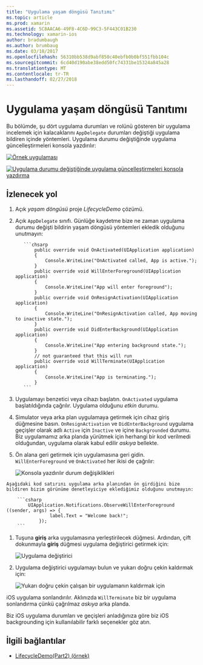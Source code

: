 ```yaml
---
title: "Uygulama yaşam döngüsü Tanıtımı"
ms.topic: article
ms.prod: xamarin
ms.assetid: 5C8AACA6-49F8-4C6D-99C3-5F443C01B230
ms.technology: xamarin-ios
author: bradumbaugh
ms.author: brumbaug
ms.date: 03/18/2017
ms.openlocfilehash: 56310bb538d9abf850c40ebfb0b0bf551fbb104c
ms.sourcegitcommit: 6cd40d190abe38edd50fc74331be15324a845a28
ms.translationtype: MT
ms.contentlocale: tr-TR
ms.lasthandoff: 02/27/2018
---
```

# <a name="application-lifecycle-demo"></a>Uygulama yaşam döngüsü Tanıtımı

Bu bölümde, şu dört uygulama durumları ve rolünü gösteren bir uygulama incelemek için kalacaklarını `AppDelegate` durumları değiştiği uygulama bildiren içinde yöntemleri. Uygulama durumu değiştiğinde uygulama güncelleştirmeleri konsola yazdırılır:

 [ ![](application-lifecycle-demo-images/image3.png "Örnek uygulaması")](application-lifecycle-demo-images/image3.png)

 [ ![](application-lifecycle-demo-images/image4.png "Uygulama durumu değiştiğinde uygulama güncelleştirmeleri konsola yazdırma")](application-lifecycle-demo-images/image4.png)

## <a name="walkthrough"></a>İzlenecek yol


  1. Açık _yaşam döngüsü_ proje _LifecycleDemo_ çözümü.
  1. Açık `AppDelegate` sınıfı. Günlüğe kaydetme bize ne zaman uygulama durumu değişti bildirin yaşam döngüsü yöntemleri ekledik olduğunu unutmayın:

            ```chsarp
                public override void OnActivated(UIApplication application)
                {
                    Console.WriteLine("OnActivated called, App is active.");
                }
                public override void WillEnterForeground(UIApplication application)
                {
                    Console.WriteLine("App will enter foreground");
                }
                public override void OnResignActivation(UIApplication application)
                {
                    Console.WriteLine("OnResignActivation called, App moving to inactive state.");
                }
                public override void DidEnterBackground(UIApplication application)
                {
                    Console.WriteLine("App entering background state.");
                }
                // not guaranteed that this will run
                public override void WillTerminate(UIApplication application)
                {
                    Console.WriteLine("App is terminating.");
                }
            ```

  1. Uygulamayı benzetici veya cihazı başlatın. `OnActivated` uygulama başlatıldığında çağrılır. Uygulama olduğunu _etkin_ durumu.
  1. Simulator veya arka plan uygulamaya getirmek için cihaz giriş düğmesine basın. `OnResignActivation` ve `DidEnterBackground` uygulama geçişler olarak adlı `Active` için `Inactive` ve içine `Backgrounded` durumu. Biz uygulamamız arka planda yürütmek için herhangi bir kod verilmedi olduğundan, uygulama olarak kabul edilir _askıya_ bellekte.
  1. Ön alana geri getirmek için uygulamasına geri gidin. `WillEnterForeground` ve `OnActivated` her ikisi de çağrılır:

        ![](application-lifecycle-demo-images/image4.png "Konsola yazdırılır durum değişiklikleri")

    Aşağıdaki kod satırını uygulama arka planından ön girdiğini bize bildiren bizim görünüme denetleyiciye eklediğimiz olduğunu unutmayın:

        ```csharp
            UIApplication.Notifications.ObserveWillEnterForeground ((sender, args) => {
                    label.Text = "Welcome back!";
                });
        ```

1. Tuşuna **giriş** arka uygulamasına yerleştirilecek düğmesi. Ardından, çift dokunmayla **giriş** düğmesi uygulama değiştirici getirmek için:
    
    ![](application-lifecycle-demo-images/app-switcher-.png "Uygulama değiştirici")
  
1. Uygulama değiştirici uygulamayı bulun ve yukarı doğru çekin kaldırmak için:
    
    ![](application-lifecycle-demo-images/app-switcher-swipe-.png "Yukarı doğru çekin çalışan bir uygulamanın kaldırmak için") 
    
iOS uygulama sonlandırılır. Aklınızda `WillTerminate` biz bir uygulama sonlandırma çünkü çağrılmaz _askıya_ arka planda.

Biz iOS uygulama durumları ve geçişleri anladığınıza göre biz iOS backgrounding için kullanılabilir farklı seçenekler göz atın.



## <a name="related-links"></a>İlgili bağlantılar

- [LifecycleDemo(Part2) (örnek)](https://developer.xamarin.com/samples/monotouch/LifecycleDemo/)
